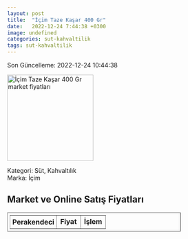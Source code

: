 ```yaml
---
layout: post
title:  "İçim Taze Kaşar 400 Gr"
date:   2022-12-24 7:44:38 +0300
image: undefined
categories: sut-kahvaltilik
tags: sut-kahvaltilik
---
```


Son Güncelleme: 2022-12-24 10:44:38

<img src="undefined" width="200" alt="İçim Taze Kaşar 400 Gr market fiyatları" />

Kategori: Süt, Kahvaltılık
<br />
Marka: İçim

<h2>Market ve Online Satış Fiyatları</h2>

<table border="1" style="padding: 5px;width:80%;">
  <tr>
    <td style="padding: 5px;"><strong>Perakendeci</strong></td>
    <td><strong>Fiyat</strong></td>
    <td><strong>İşlem</strong></td>
  </tr>
  
</table>
